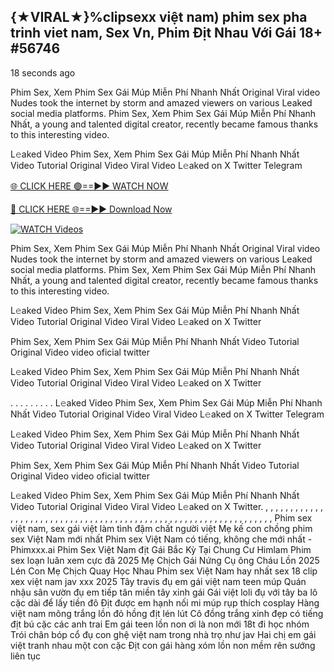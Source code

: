 ## {★VIRAL★}%clipsexx việt nam) phim sex pha trinh viet nam, Sex Vn, Phim Địt Nhau Với Gái 18+ #56746

18 seconds ago

Phim Sex, Xem Phim Sex Gái Múp Miễn Phí Nhanh Nhất Original Viral video Nudes took the internet by storm and amazed viewers on various Leaked social media platforms. Phim Sex, Xem Phim Sex Gái Múp Miễn Phí Nhanh Nhất, a young and talented digital creator, recently became famous thanks to this interesting video.

L𝚎aked Video Phim Sex, Xem Phim Sex Gái Múp Miễn Phí Nhanh Nhất Video Tutorial Original Video Viral Video L𝚎aked on X Twitter Telegram

[🌐 CLICK HERE 🟢==►► WATCH NOW](https://publishersadsterra247.blogspot.com/2025/02/ping.html)

[🔴 CLICK HERE 🌐==►► Download Now](https://publishersadsterra247.blogspot.com/2025/02/ping.html)

[![WATCH Videos](https://i.imgur.com/dJHk4Zq.gif)](https://publishersadsterra247.blogspot.com/2025/02/ping.html)

Phim Sex, Xem Phim Sex Gái Múp Miễn Phí Nhanh Nhất Original Viral video Nudes took the internet by storm and amazed viewers on various Leaked social media platforms. Phim Sex, Xem Phim Sex Gái Múp Miễn Phí Nhanh Nhất, a young and talented digital creator, recently became famous thanks to this interesting video.

L𝚎aked Video Phim Sex, Xem Phim Sex Gái Múp Miễn Phí Nhanh Nhất Video Tutorial Original Video Viral Video L𝚎aked on X Twitter

Phim Sex, Xem Phim Sex Gái Múp Miễn Phí Nhanh Nhất Video Tutorial Original Video video oficial twitter

L𝚎aked Video Phim Sex, Xem Phim Sex Gái Múp Miễn Phí Nhanh Nhất Video Tutorial Original Video Viral Video L𝚎aked on X Twitter

. . . . . . . . . L𝚎aked Video Phim Sex, Xem Phim Sex Gái Múp Miễn Phí Nhanh Nhất Video Tutorial Original Video Viral Video L𝚎aked on X Twitter Telegram

L𝚎aked Video Phim Sex, Xem Phim Sex Gái Múp Miễn Phí Nhanh Nhất Video Tutorial Original Video Viral Video L𝚎aked on X Twitter

Phim Sex, Xem Phim Sex Gái Múp Miễn Phí Nhanh Nhất Video Tutorial Original Video video oficial twitter

L𝚎aked Video Phim Sex, Xem Phim Sex Gái Múp Miễn Phí Nhanh Nhất Video Tutorial Original Video Viral Video L𝚎aked on X Twitter.
,
,
,
,
,
,
,
,
,
,
,
,
,
,
,
,
,
,
,
,
,
,
,
,
,
,
,
,
,
,
,
,
,
,
,
,
,
,
,
,
,
,
,
,
,
,
,
,
,
,
,
,
,
,
,
,
,
,
,
,
,
,
,
,
,
Phim sex việt nam, sex gái việt làm tình đậm chất người việt
Mẹ kế con chồng phim sex Việt Nam mới nhất
Phim sex Việt Nam có tiếng, không che mới nhất - Phimxxx.ai
Phim Sex Việt Nam địt Gái Bắc Kỳ Tại Chung Cư Himlam
Phim sex loạn luân xem cực đã
2025 Mẹ Chịch Gái Nứng Cụ ông Cháu Lồn
2025 Lén Con Mẹ Chịch Quay Học Nhau
Phim sex Việt Nam hay nhất
sex 18 clip xex việt nam jav xxx 2025
Tây travis đụ em gái việt nam teen múp
Quán nhậu sân vườn đụ em tiếp tân miền tây xinh gái
Gái việt loli đụ với tây ba lô cặc dài để lấy tiền đô
Địt được em hạnh nối mi múp rụp thích cosplay
Hàng việt nam mông trắng lồn đỏ hồng địt lén lút
Cô đồng trắng xinh đẹp có tiếng địt bú cặc các anh trai
Em gái teen lồn non ơi là non mới 18t đi học nhóm
Trói chân bóp cổ đụ con ghệ việt nam trong nhà trọ như jav
Hai chị em gái việt tranh nhau một con cặc
Địt con gái hàng xóm lồn non mềm rên sướng liên tục